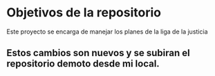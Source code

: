 # Objetivos de la repositorio

Este proyecto se encarga de manejar los planes de la liga de la justicia


## Estos cambios son nuevos y se subiran el repositorio demoto desde mi local.